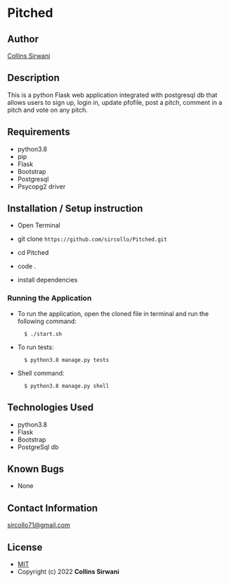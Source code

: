 # Pitched
## Author

[Collins Sirwani](https://github.com/sircollo)

## Description

This is a python Flask web application integrated with postgresql db that allows users to sign up, login in, update pfofile, post a pitch, comment in a pitch and vote on any pitch.


## Requirements
* python3.8
* pip
* Flask
* Bootstrap
* Postgresql
* Psycopg2 driver

## Installation / Setup instruction

* Open Terminal 

* git clone ```https://github.com/sircollo/Pitched.git```

* cd Pitched

* code .
* install dependencies

### Running the Application
* To run the application, open the cloned file in terminal and run the following command:

        $ ./start.sh
* To run tests:

        $ python3.8 manage.py tests
* Shell command:

        $ python3.8 manage.py shell

## Technologies Used

* python3.8
* Flask
* Bootstrap
* PostgreSql db

## Known Bugs
* None

## Contact Information 

sircollo71@gmail.com

## License
* [MIT](https://github.com/sircollo/Pitched/blob/main/LICENSE)
* Copyright (c) 2022 **Collins Sirwani**
